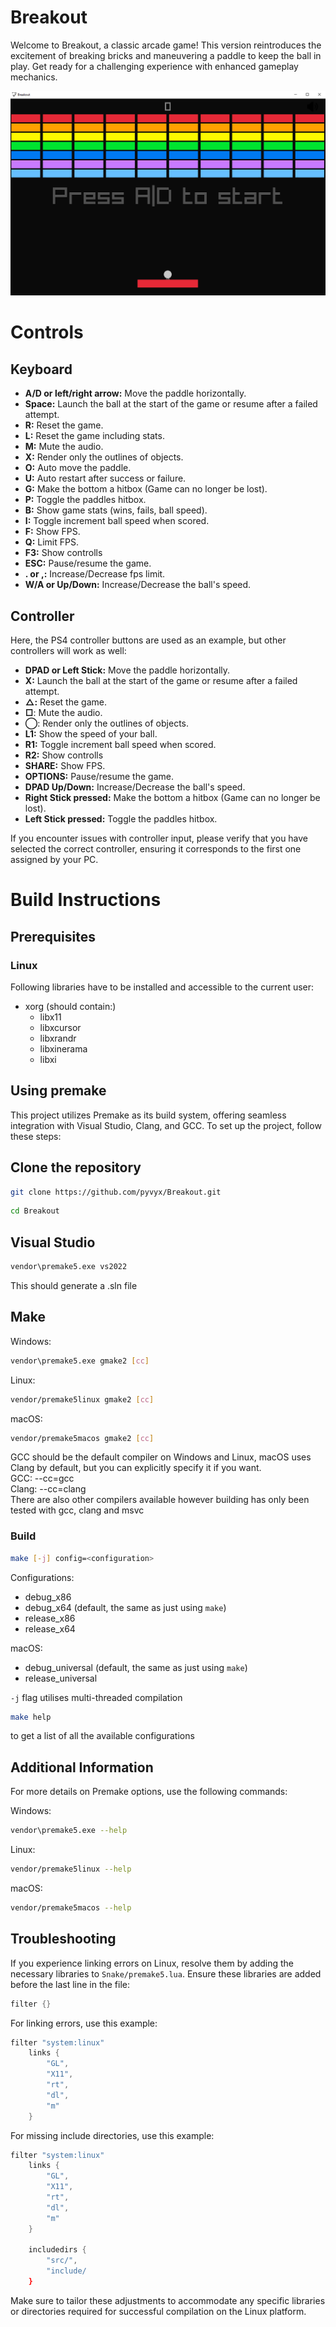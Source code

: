 # Breakout
Welcome to Breakout, a classic arcade game! This version reintroduces the excitement of breaking bricks and maneuvering a paddle to keep the ball in play. Get ready for a challenging experience with enhanced gameplay mechanics.

![image info](./docs/preview.png)

# Controls
## Keyboard
- **A/D or left/right arrow:** Move the paddle horizontally.
- **Space:** Launch the ball at the start of the game or resume after a failed attempt.
- **R:** Reset the game.
- **L:** Reset the game including stats.
- **M:** Mute the audio.
- **X:** Render only the outlines of objects.
- **O:** Auto move the paddle.
- **U:** Auto restart after success or failure.
- **G:** Make the bottom a hitbox (Game can no longer be lost).
- **P:** Toggle the paddles hitbox.
- **B:** Show game stats (wins, fails, ball speed).
- **I:** Toggle increment ball speed when scored.
- **F:** Show FPS.
- **Q:** Limit FPS.
- **F3:** Show controlls
- **ESC:** Pause/resume the game.
- **. or ,:** Increase/Decrease fps limit.
- **W/A or Up/Down:** Increase/Decrease the ball's speed.

## Controller
Here, the PS4 controller buttons are used as an example, but other controllers will work as well:
- **DPAD or Left Stick:** Move the paddle horizontally.
- **X:** Launch the ball at the start of the game or resume after a failed attempt.
- **△:** Reset the game.
- **□**: Mute the audio.
- **◯**: Render only the outlines of objects.
- **L1:** Show the speed of your ball.
- **R1:** Toggle increment ball speed when scored.
- **R2:** Show controlls
- **SHARE:** Show FPS.
- **OPTIONS:** Pause/resume the game.
- **DPAD Up/Down:**  Increase/Decrease the ball's speed.
- **Right Stick pressed:** Make the bottom a hitbox (Game can no longer be lost).
- **Left Stick pressed:** Toggle the paddles hitbox.

If you encounter issues with controller input, please verify that you have selected the correct controller, ensuring it corresponds to the first one assigned by your PC.

# Build Instructions
## Prerequisites
### Linux
Following libraries have to be installed and accessible to the current user:
- xorg (should contain:)
  - libx11
  - libxcursor
  - libxrandr
  - libxinerama
  - libxi

## Using premake
This project utilizes Premake as its build system, offering seamless integration with Visual Studio, Clang, and GCC. To set up the project, follow these steps:

## Clone the repository

``` bash
git clone https://github.com/pyvyx/Breakout.git
```
``` bash
cd Breakout
```

## Visual Studio

``` bash
vendor\premake5.exe vs2022
```
This should generate a .sln file

## Make

Windows:
``` bash
vendor\premake5.exe gmake2 [cc]
```

Linux:
``` bash
vendor/premake5linux gmake2 [cc]
```

macOS:
``` bash
vendor/premake5macos gmake2 [cc]
```

GCC should be the default compiler on Windows and Linux, macOS uses Clang by default, but you can explicitly specify it if you want.  
GCC:   --cc=gcc  
Clang: --cc=clang  
There are also other compilers available however building has only been tested with gcc, clang and msvc

### Build

``` bash
make [-j] config=<configuration>
```
Configurations:
 - debug_x86
 - debug_x64 (default, the same as just using `make`)
 - release_x86
 - release_x64

macOS:
 - debug_universal (default, the same as just using `make`)
 - release_universal

`-j` flag utilises multi-threaded compilation

``` bash
make help
```
to get a list of all the available configurations

## Additional Information
For more details on Premake options, use the following commands:

Windows:
``` bash
vendor\premake5.exe --help
```

Linux:
``` bash
vendor/premake5linux --help
```

macOS:
``` bash
vendor/premake5macos --help
```

## Troubleshooting
If you experience linking errors on Linux, resolve them by adding the necessary libraries to `Snake/premake5.lua`. Ensure these libraries are added before the last line in the file:

``` lua
filter {}
```

For linking errors, use this example:
``` lua
filter "system:linux"
    links {
        "GL",
        "X11",
        "rt",
        "dl",
        "m"
    }
```

For missing include directories, use this example:
``` lua
filter "system:linux"
    links {
        "GL",
        "X11",
        "rt",
        "dl",
        "m"
    }

    includedirs {
        "src/",
        "include/
    }
```

Make sure to tailor these adjustments to accommodate any specific libraries or directories required for successful compilation on the Linux platform.